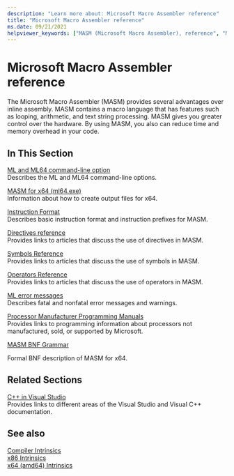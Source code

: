 ```yaml
---
description: "Learn more about: Microsoft Macro Assembler reference"
title: "Microsoft Macro Assembler reference"
ms.date: 09/21/2021
helpviewer_keywords: ["MASM (Microsoft Macro Assembler), reference", "MASM (Microsoft Macro Assembler), overview", "MASM (Microsoft Macro Assembler)", "MASM (Microsoft Macro Assembler), documentation overview"]
---
```

# Microsoft Macro Assembler reference

The Microsoft Macro Assembler (MASM) provides several advantages over inline assembly. MASM contains a macro language that has features such as looping, arithmetic, and text string processing. MASM gives you greater control over the hardware. By using MASM, you also can reduce time and memory overhead in your code.

## In This Section

[ML and ML64 command-line option](ml-and-ml64-command-line-reference.md)\
Describes the ML and ML64 command-line options.

[MASM for x64 (ml64.exe)](masm-for-x64-ml64-exe.md)\
Information about how to create output files for x64.

[Instruction Format](instruction-format.md)\
Describes basic instruction format and instruction prefixes for MASM.

[Directives reference](directives-reference.md)\
Provides links to articles that discuss the use of directives in MASM.

[Symbols Reference](symbols-reference.md)\
Provides links to articles that discuss the use of symbols in MASM.

[Operators Reference](operators-reference.md)\
Provides links to articles that discuss the use of operators in MASM.

[ML error messages](ml-error-messages.md)\
Describes fatal and nonfatal error messages and warnings.

[Processor Manufacturer Programming Manuals](processor-manufacturer-programming-manuals.md)\
Provides links to programming information about processors not manufactured, sold, or supported by Microsoft.

[MASM BNF Grammar](masm-bnf-grammar.md)

Formal BNF description of MASM for x64.

## Related Sections

[C++ in Visual Studio](../../overview/visual-cpp-in-visual-studio.md)\
Provides links to different areas of the Visual Studio and Visual C++ documentation.

## See also

[Compiler Intrinsics](../../intrinsics/compiler-intrinsics.md)\
[x86 Intrinsics](../../intrinsics/x86-intrinsics-list.md)\
[x64 (amd64) Intrinsics](../../intrinsics/x64-amd64-intrinsics-list.md)
